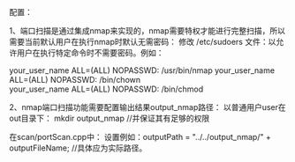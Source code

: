 配置：

1、端口扫描是通过集成nmap来实现的，nmap需要特权才能进行完整扫描，所以需要当前默认用户在执行nmap时默认无需密码：
修改 /etc/sudoers 文件：以允许用户在执行特定命令时不需要密码。例如：

your_user_name ALL=(ALL) NOPASSWD: /usr/bin/nmap
your_user_name ALL=(ALL) NOPASSWD: /bin/chown                                         
your_user_name ALL=(ALL) NOPASSWD: /bin/chmod

2、nmap端口扫描功能需要配置输出结果output_nmap路径：
以普通用户user在out目录下：
mkdir output_nmap //并保证其有足够的权限

在scan/portScan.cpp中：
设置例如：outputPath = "../../output_nmap/" + outputFileName; //具体应为实际路径。

